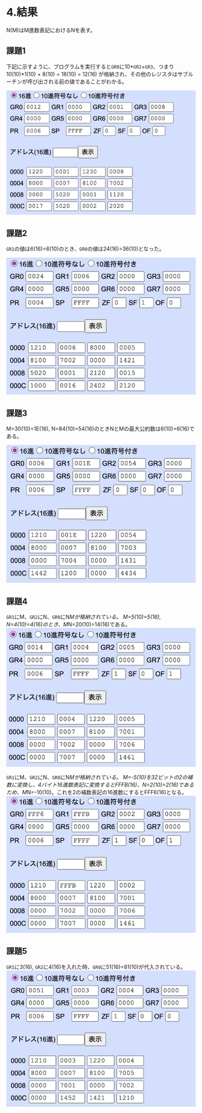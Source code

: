 # 4.結果
N(M)はM進数表記におけるNを表す。

## 課題1
下記に示すように、プログラムを実行すると`GR0`に10*`GR2`+`GR3`、つまり
10(10)*1(10) + 8(10) = 18(10) = 12(16)
が格納され、その他のレジスタはサブルーチンが呼び出される前の値であることがわかる。

![](./images/exp1_result.jpg)

## 課題2
`GR1`の値は6(16)=6(10)のとき、`GR0`の値は24(16)=36(10)となった。

![](./images/exp2_result.jpg)

## 課題3
M=30(10)=1E(16), N=84(10)=54(16)のときNとMの最大公約数は6(10)=6(16)である。

![](./images/exp3_result.jpg)

## 課題4
`GR1`にM、`GR2`にN、`GR0`にN*Mが格納されている。
M=5(10)=5(16), N=4(10)=4(16)のとき、M*N=20(10)=14(16)である。
![](./images/exp4_result1.jpg)

`GR1`にM、`GR2`にN、`GR0`にN*Mが格納されている。
M=-5(10)を32ビットの2の補数に変換し、4バイト16進数表記に変換するとFFFB(16)、N=2(10)=2(16)であるため、M*N=-10(10)。これを2の補数表記の16進数にするとFFF6(16)となる。
![](./images/exp4_result2.jpg)

## 課題5
`GR1`に3(16), `GR2`に4(16)を入れた時、`GR0`に51(16)=81(10)が代入されている。
![](./images/exp5_result.jpg)

